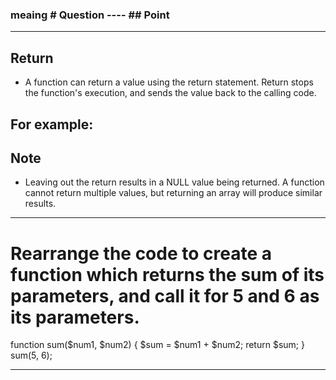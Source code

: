 ### meaing # Question ---- ## Point

---------------------------------------------------------
## Return
- A function can return a value using the return statement.
Return stops the function's execution, and sends the value back to the calling code.

## For example:

<?php
    function mult($num1, $num2) {
        $res = $num1 * $num2;
        return $res;
    }

    echo mult(8, 3);
?>

## Note
- Leaving out the return results in a NULL value being returned.
A function cannot return multiple values, but returning an array will produce similar results.

---------------------------------------------------------

# Rearrange the code to create a function which returns the sum of its parameters, and call it for 5 and 6 as its parameters.

function sum($num1, $num2) {
    $sum = $num1 + $num2;
return $sum; }
sum(5, 6);

---------------------------------------------------------